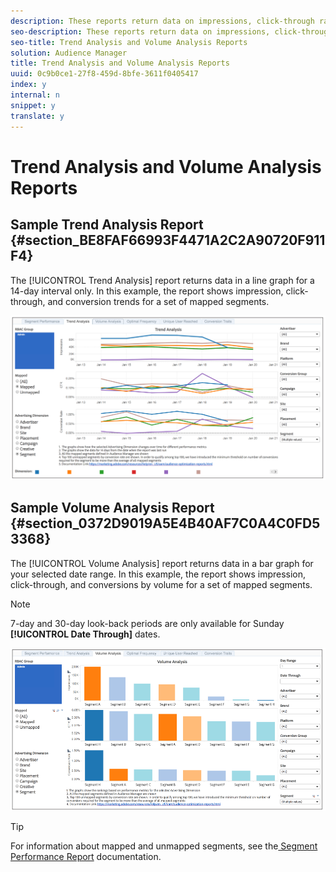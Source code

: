 ```yaml
---
description: These reports return data on impressions, click-through rates, and conversions for broad range of advertising dimensions. Compare trends and volume for your selected metrics to get a better picture of how your campaign performs over time.
seo-description: These reports return data on impressions, click-through rates, and conversions for broad range of advertising dimensions. Compare trends and volume for your selected metrics to get a better picture of how your campaign performs over time.
seo-title: Trend Analysis and Volume Analysis Reports
solution: Audience Manager
title: Trend Analysis and Volume Analysis Reports
uuid: 0c9b0ce1-27f8-459d-8bfe-3611f0405417
index: y
internal: n
snippet: y
translate: y
---
```


# Trend Analysis and Volume Analysis Reports


## Sample Trend Analysis Report {#section_BE8FAF66993F4471A2C2A90720F911F4}

The [!UICONTROL  Trend Analysis] report returns data in a line graph for a 14-day interval only. In this example, the report shows impression, click-through, and conversion trends for a set of mapped segments. 

![](assets/trend-analysis.png) 

## Sample Volume Analysis Report {#section_0372D9019A5E4B40AF7C0A4C0FD53368}

The [!UICONTROL  Volume Analysis] report returns data in a bar graph for your selected date range. In this example, the report shows impression, click-through, and conversions by volume for a set of mapped segments. 


>[!NOTE]
>
>7-day and 30-day look-back periods are only available for Sunday **[!UICONTROL  Date Through]** dates. 



![](assets/volume-analysis.png) 


>[!TIP]
>
>For information about mapped and unmapped segments, see the[ Segment Performance Report](../../../../c_features/c_analytics/audience-optimization-reports/aor-advertisers/segment-performance.md#concept_16474D96F85C44BEBBE767E66F79D8DE) documentation. 


